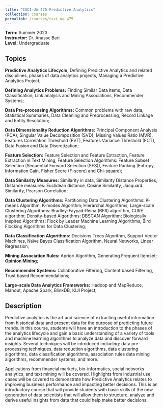 ```yaml
---
title: "CSCI-UA 475 Predictive Analytics"
collection: courses
permalink: /courses/csci_ua_475
---
```


**Term:** Summer 2023  
**Instructor:** Dr. Anasse Bari  
**Level:** Undergraduate

## Topics
	
**Predictive Analytics Lifecycle**;
Defining Predictive Analytics and related disciplines, 
phases of data analytics projects, 
Managing a Predictive Analytics Project;

**Defining Analytics Problems:**
Finding Similar Data Items,
Data Classification,
Link analysis and Mining Associations,
Recommender Systems;

**Data Pre-processing Algorithms:**
Common problems with raw data,
Statistical Summaries,
Data Cleaning and Preprocessing,
Record Linkage and Entity Resolution;

**Data Dimensionality Reduction Algorithms:**
Principal Component Analysis (PCA), 
Singular Value Decomposition (SVD),
Missing Values Ratio (MVR),
Features Correlation Threshold (FVT),
Features Variance Threshold (FCT),
Data Fusion and Data Discretization;

**Feature Selection:**
Feature Selection and Feature Extraction,
Feature Extraction in Text Mining,
Feature Selection Algorithms:
Feature Subset Selection (Sequential Forward Selection (SFS)),
Feature Ranking (Entropy, Information Gain, Fisher Score (F-score) and Chi-square);

**Data Similarity Measures:**
Similarity in data,
Similarity Distance Properties,
Distance measures:
Euclidean distance,
Cosine Similarity,
Jacquard Similarity,
Pearson Correlation;

**Data Clustering Algorithms:**
Partitioning Data Clustering Algorithms:
K-means Algorithm,
K-modes Algorithm; 
Hierarchal Algorithms;
Large-scale Clustering Algorithms:
Bradley-Fayyad-Reina (BFR) algorithm,
CURE algorithm;
Density-based Algorithms:
DBSCAN Algorithm;
Biologically Inspired Algorithms:
Flock by Leader Machine Learning Algorithms,
Bird Flocking Algorithms for Data Clustering;

**Data Classification Algorithms:**
Decisions Trees Algorithm,
Support Vector Machines,
Naïve Bayes Classification Algorithm,
Neural Networks,
Linear Regression;

**Mining Association Rules:**
Apriori Algorithm,
Generating Frequent Itemset;
**Opinion Mining**;

**Recommender Systems:**
Collaborative Filtering,
Content based Filtering,
Trust based Recommendations;


**Large-scale Data Analytics Frameworks:**
Hadoop and MapReduce,
Mahout,
Apache Spark,
BlinkDB,
KIJI Project;


## Description

Predictive analytics is the art and science of extracting useful information from historical data and present data for the purpose of predicting future trends. In this course, students will have an introduction to the phases of the analytics lifecycle and gain a basic understanding of a variety of tools and machine learning algorithms to analyze data and discover forward insights. Several techniques will be introduced including: data pre-processing techniques, data reduction algorithms, data clustering algorithms, data classification algorithms, association rules data mining algorithms, recommender systems, and more.

Applications from financial markets, bio-informatics, social networks analytics, and text mining will be covered. Highlights from industrial use cases will be covered to demonstrate how Predictive Analytics relates to improving business performance and impacting better decisions. This is an introductory course that will provide students with basic skills of the new generation of data scientists that will allow them to structure, analyze and derive useful insights from data that could help make better decisions.
